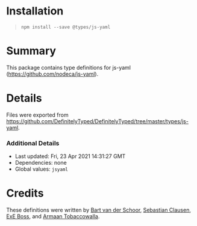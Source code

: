 # Installation
> `npm install --save @types/js-yaml`

# Summary
This package contains type definitions for js-yaml (https://github.com/nodeca/js-yaml).

# Details
Files were exported from https://github.com/DefinitelyTyped/DefinitelyTyped/tree/master/types/js-yaml.

### Additional Details
 * Last updated: Fri, 23 Apr 2021 14:31:27 GMT
 * Dependencies: none
 * Global values: `jsyaml`

# Credits
These definitions were written by [Bart van der Schoor](https://github.com/Bartvds), [Sebastian Clausen](https://github.com/sclausen), [ExE Boss](https://github.com/ExE-Boss), and [Armaan Tobaccowalla](https://github.com/ArmaanT).

